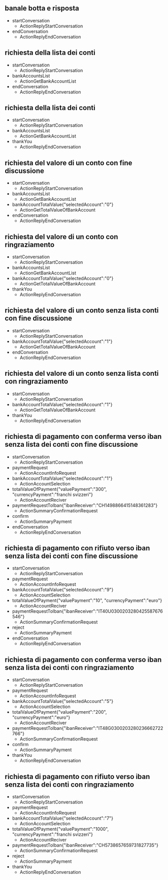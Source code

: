 ## banale botta e risposta
  * startConversation
    - ActionReplyStartConversation
  * endConversation
    - ActionReplyEndConversation

## richiesta della lista dei conti
  * startConversation
    - ActionReplyStartConversation
  * bankAccountsList
    - ActionGetBankAccountList
  * endConversation
    - ActionReplyEndConversation

## richiesta della lista dei conti
  * startConversation
    - ActionReplyStartConversation
  * bankAccountsList
    - ActionGetBankAccountList
  * thankYou
    - ActionReplyEndConversation

## richiesta del valore di un conto con fine discussione
  * startConversation
    - ActionReplyStartConversation
  * bankAccountsList
    - ActionGetBankAccountList
  * bankAccountTotalValue{"selectedAccount":"0"}
    - ActionGetTotalValueOfBankAccount
  * endConversation
    - ActionReplyEndConversation

## richiesta del valore di un conto con ringraziamento
  * startConversation
    - ActionReplyStartConversation
  * bankAccountsList
    - ActionGetBankAccountList
  * bankAccountTotalValue{"selectedAccount":"0"}
    - ActionGetTotalValueOfBankAccount
  * thankYou
    - ActionReplyEndConversation

## richiesta del valore di un conto senza lista conti con fine discussione
  * startConversation
    - ActionReplyStartConversation
  * bankAccountTotalValue{"selectedAccount":"1"}
    - ActionGetTotalValueOfBankAccount
  * endConversation
    - ActionReplyEndConversation

## richiesta del valore di un conto senza lista conti con ringraziamento
  * startConversation
    - ActionReplyStartConversation
  * bankAccountTotalValue{"selectedAccount":"1"}
    - ActionGetTotalValueOfBankAccount
  * thankYou
    - ActionReplyEndConversation

## richiesta di pagamento con conferma verso iban senza lista dei conti con fine discussione
  * startConversation
    - ActionReplyStartConversation
  * paymentRequest
    - ActionAccountInfoRequest
  * bankAccountTotalValue{"selectedAccount":"1"}
    - ActionAccountSelection
  * totalValueOfPayment{"valuePayment":"300", "currencyPayment":"franchi svizzeri"}
    - ActionAccountReciver
  * paymentRequestToIban{"ibanReceiver":"CH1498866415148361283"}
    - ActionSummaryConfirmationRequest
  * confirm
    - ActionSummaryPayment
  * endConversation
    - ActionReplyEndConversation

## richiesta di pagamento con rifiuto verso iban senza lista dei conti con fine discussione
  * startConversation
    - ActionReplyStartConversation
  * paymentRequest
    - ActionAccountInfoRequest
  * bankAccountTotalValue{"selectedAccount":"9"}
    - ActionAccountSelection
  * totalValueOfPayment{"valuePayment":"10", "currencyPayment":"euro"}
    - ActionAccountReciver
  * paymentRequestToIban{"ibanReceiver":"IT40U0300203280425587676546"}
    - ActionSummaryConfirmationRequest
  * reject
    - ActionSummaryPayment
  * endConversation
    - ActionReplyEndConversation

## richiesta di pagamento con conferma verso iban senza lista dei conti con ringraziamento
  * startConversation
    - ActionReplyStartConversation
  * paymentRequest
    - ActionAccountInfoRequest
  * bankAccountTotalValue{"selectedAccount":"5"}
    - ActionAccountSelection
  * totalValueOfPayment{"valuePayment":"200", "currencyPayment":"euro"}
    - ActionAccountReciver
  * paymentRequestToIban{"ibanReceiver":"IT48G0300203280236662722766"}
    - ActionSummaryConfirmationRequest
  * confirm
    - ActionSummaryPayment
  * thankYou
    - ActionReplyEndConversation

## richiesta di pagamento con rifiuto verso iban senza lista dei conti con ringraziamento
  * startConversation
    - ActionReplyStartConversation
  * paymentRequest
    - ActionAccountInfoRequest
  * bankAccountTotalValue{"selectedAccount":"7"}
    - ActionAccountSelection
  * totalValueOfPayment{"valuePayment":"1000", "currencyPayment":"franchi svizzeri"}
    - ActionAccountReciver
  * paymentRequestToIban{"ibanReceiver":"CH5738657659731827735"}
    - ActionSummaryConfirmationRequest
  * reject
    - ActionSummaryPayment
  * thankYou
    - ActionReplyEndConversation
